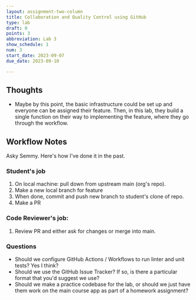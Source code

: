 ```yaml
---
layout: assignment-two-column
title: Collaboration and Quality Control using GitHub
type: lab
draft: 0
points: 3
abbreviation: Lab 3
show_schedule: 1
num: 3
start_date: 2023-09-07
due_date: 2023-09-10

---
```


## Thoughts
* Maybe by this point, the basic infrastructure could be set up and everyone can be assigned their feature. Then, in this lab, they build a single function on their way to implementing the feature, where they go through the workflow.

## Workflow Notes
Asky Semmy. Here's how I've done it in the past.

### Student's job
1. On local machine: pull down from upstream main (org's repo).
1. Make a new local branch for feature
1. When done, commit and push new branch to student's clone of repo.
1. Make a PR

### Code Reviewer's job:
1. Review PR and either ask for changes or merge into main.

### Questions
* Should we configure GitHub Actions / Workflows to run linter and unit tests? Yes I think?
* Should we use the GitHub Issue Tracker? If so, is there a particular format that you'd suggest we use?
* Should we make a practice codebase for the lab, or should we just have them work on the main course app as part of a homework assignment?